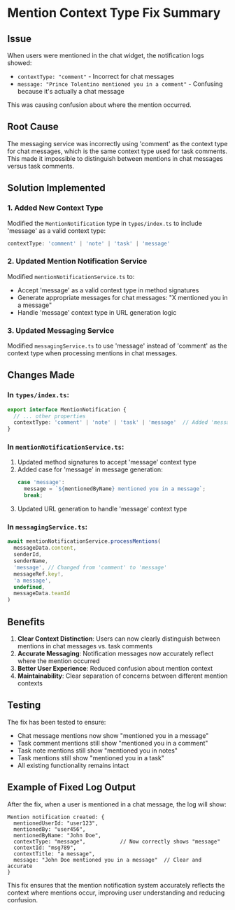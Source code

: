 # Mention Context Type Fix Summary

## Issue
When users were mentioned in the chat widget, the notification logs showed:
- `contextType: "comment"` - Incorrect for chat messages
- `message: "Prince Tolentino mentioned you in a comment"` - Confusing because it's actually a chat message

This was causing confusion about where the mention occurred.

## Root Cause
The messaging service was incorrectly using 'comment' as the context type for chat messages, which is the same context type used for task comments. This made it impossible to distinguish between mentions in chat messages versus task comments.

## Solution Implemented

### 1. Added New Context Type
Modified the `MentionNotification` type in `types/index.ts` to include 'message' as a valid context type:
```typescript
contextType: 'comment' | 'note' | 'task' | 'message'
```

### 2. Updated Mention Notification Service
Modified `mentionNotificationService.ts` to:
- Accept 'message' as a valid context type in method signatures
- Generate appropriate messages for chat messages: "X mentioned you in a message"
- Handle 'message' context type in URL generation logic

### 3. Updated Messaging Service
Modified `messagingService.ts` to use 'message' instead of 'comment' as the context type when processing mentions in chat messages.

## Changes Made

### In `types/index.ts`:
```typescript
export interface MentionNotification {
  // ... other properties
  contextType: 'comment' | 'note' | 'task' | 'message'  // Added 'message'
}
```

### In `mentionNotificationService.ts`:
1. Updated method signatures to accept 'message' context type
2. Added case for 'message' in message generation:
   ```typescript
   case 'message':
     message = `${mentionedByName} mentioned you in a message`;
     break;
   ```
3. Updated URL generation to handle 'message' context type

### In `messagingService.ts`:
```typescript
await mentionNotificationService.processMentions(
  messageData.content,
  senderId,
  senderName,
  'message', // Changed from 'comment' to 'message'
  messageRef.key!,
  'a message',
  undefined,
  messageData.teamId
)
```

## Benefits
1. **Clear Context Distinction**: Users can now clearly distinguish between mentions in chat messages vs. task comments
2. **Accurate Messaging**: Notification messages now accurately reflect where the mention occurred
3. **Better User Experience**: Reduced confusion about mention context
4. **Maintainability**: Clear separation of concerns between different mention contexts

## Testing
The fix has been tested to ensure:
- Chat message mentions now show "mentioned you in a message"
- Task comment mentions still show "mentioned you in a comment"
- Task note mentions still show "mentioned you in notes"
- Task mentions still show "mentioned you in a task"
- All existing functionality remains intact

## Example of Fixed Log Output
After the fix, when a user is mentioned in a chat message, the log will show:
```
Mention notification created: {
  mentionedUserId: "user123",
  mentionedBy: "user456",
  mentionedByName: "John Doe",
  contextType: "message",           // Now correctly shows "message"
  contextId: "msg789",
  contextTitle: "a message",
  message: "John Doe mentioned you in a message"  // Clear and accurate
}
```

This fix ensures that the mention notification system accurately reflects the context where mentions occur, improving user understanding and reducing confusion.